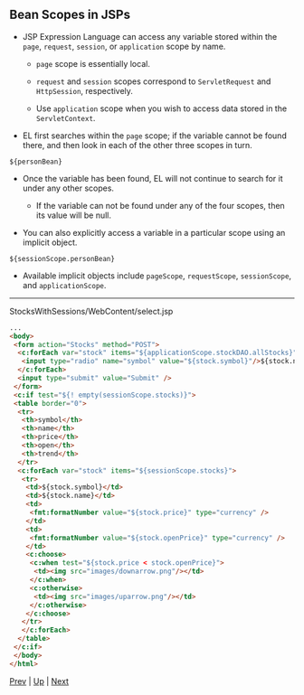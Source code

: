 ## Bean Scopes in JSPs

* JSP Expression Language can access any variable stored within the `page`, `request`, `session`, or `application` scope by name.

  * `page` scope is essentially local.

  * `request` and `session` scopes correspond to `ServletRequest` and `HttpSession`, respectively.

  * Use `application` scope when you wish to access data stored in the `ServletContext`.

* EL first searches within the `page` scope; if the variable cannot be found there, and then look in each of the other three scopes in turn.

```
${personBean}
```

* Once the variable has been found, EL will not continue to search for it under any other scopes.

  * If the variable can not be found under any of the four scopes, then its value will be null.

* You can also explicitly access a variable in a particular scope using an implicit object.

```
${sessionScope.personBean}
```

  * Available implicit objects include `pageScope`, `requestScope`, `sessionScope`, and `applicationScope`.

<hr>

StocksWithSessions/WebContent/select.jsp
```html
...
<body>
 <form action="Stocks" method="POST">
  <c:forEach var="stock" items="${applicationScope.stockDAO.allStocks}">
   <input type="radio" name="symbol" value="${stock.symbol}"/>${stock.name}<br />
  </c:forEach>
  <input type="submit" value="Submit" />
 </form>
 <c:if test="${! empty(sessionScope.stocks)}">
 <table border="0">
  <tr>
   <th>symbol</th>
   <th>name</th>
   <th>price</th>
   <th>open</th>
   <th>trend</th>
  </tr>
  <c:forEach var="stock" items="${sessionScope.stocks}">
   <tr>
    <td>${stock.symbol}</td>
    <td>${stock.name}</td>
    <td>
     <fmt:formatNumber value="${stock.price}" type="currency" />
    </td>
    <td>
     <fmt:formatNumber value="${stock.openPrice}" type="currency" />
    </td>
    <c:choose>
     <c:when test="${stock.price < stock.openPrice}">
      <td><img src="images/downarrow.png"/></td>
     </c:when>
     <c:otherwise>
      <td><img src="images/uparrow.png"/></td>
     </c:otherwise>
    </c:choose>
   </tr>
   </c:forEach>
  </table>
 </c:if>
 </body>
</html>
```

[Prev](01-ServletJSPData.md) | [Up](../README.md) | [Next](03-HttpSession.md)
